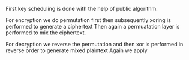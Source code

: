 First key scheduling is done with the help of public algorithm. 

For encryption we do permutation first then subsequently xoring is performed to generate a ciphertext
Then again a permuatation layer is performed to mix the ciphertext.

For decryption we reverse the permutation and then xor is performed in reverse order to generate mixed plaintext
Again we apply 
